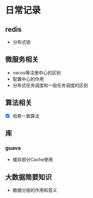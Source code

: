 # 日常记录
## redis
- 分布式锁
## 微服务相关
- nacos等注册中心的区别
- 配置中心的作用
- 分布式任务调度和一般任务调度的区别
## 算法相关
- [x] 哈希一致算法
## 库
### guava
- 缓存部分Cache使用
## 大数据简要知识
- 数据分层的作用和意义
